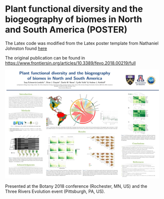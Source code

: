 # Plant functional diversity and the biogeography of biomes in North and South America (POSTER)

The Latex code was modified from the Latex poster template from Nathaniel Johnston found [here](http://www.nathanieljohnston.com/2009/08/latex-poster-template/)


The original publication can be found in https://www.frontiersin.org/articles/10.3389/fevo.2018.00219/full

![](./figures/poster_botany_2018_preview.jpeg)

Presented at the Botany 2018 conference (Rochester, MN, US) and the Three Rivers Evolution event (Pittsburgh, PA, US).
